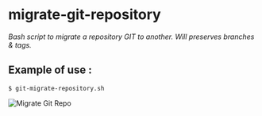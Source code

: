# migrate-git-repository
*Bash script to migrate a repository GIT to another. Will preserves branches & tags.*

## Example of use :
`$ git-migrate-repository.sh`

![Migrate Git Repo](https://i.ibb.co/F5FJHmv/MQr52te-IS1-ZE.jpg)
